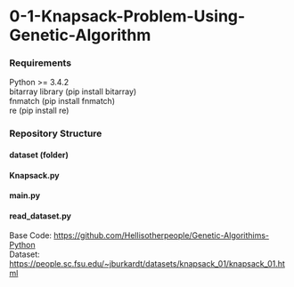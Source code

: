 # 0-1-Knapsack-Problem-Using-Genetic-Algorithm
### Requirements
Python >= 3.4.2 \
bitarray library (pip install bitarray) \
fnmatch (pip install fnmatch) \
re (pip install re)
### Repository Structure
#### dataset (folder) 
#### Knapsack.py
#### main.py
#### read_dataset.py

Base Code: https://github.com/Hellisotherpeople/Genetic-Algorithims-Python \
Dataset: https://people.sc.fsu.edu/~jburkardt/datasets/knapsack_01/knapsack_01.html
